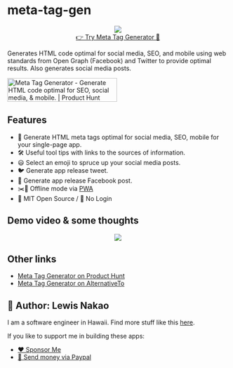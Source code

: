 # meta-tag-gen
<p align="center">
  <img src="https://lewdev.github.io/apps/meta-tag-gen/favicon/android-chrome-192x192.png"/><br/>
  <a href="https://lewdev.github.io/apps/meta-tag-gen/">👉 Try Meta Tag Generator 🤖</a>
</p>

Generates HTML code optimal for social media, SEO, and mobile using web standards from Open Graph (Facebook) and Twitter to provide optimal results. Also generates social media posts.

<a href="https://www.producthunt.com/posts/meta-tag-generator?utm_source=badge-featured&utm_medium=badge&utm_souce=badge-meta-tag-generator" target="_blank"><img src="https://api.producthunt.com/widgets/embed-image/v1/featured.svg?post_id=281540&theme=light" alt="Meta Tag Generator - Generate HTML code optimal for SEO, social media, & mobile. | Product Hunt" style="width: 250px; height: 54px;" width="250" height="54" /></a>

## Features
* 🤖 Generate HTML meta tags optimal for social media, SEO, mobile for your single-page app.
* 🛠️ Useful tool tips with links to the sources of information.
* 😃 Select an emoji to spruce up your social media posts.
* 🐦 Generate app release tweet.
* 📘 Generate app release Facebook post.
* ✂️🔌 Offline mode via [PWA](https://web.dev/progressive-web-apps/)
* 📄 MIT Open Source / 🙈 No Login

## Demo video & some thoughts
<p align="center">
  <a target="_blank" href="https://www.youtube.com/watch?v=UCwEFBBZEAo">
    <img src="https://img.youtube.com/vi/UCwEFBBZEAo/0.jpg">
  </a>
</p>

## Other links
* [Meta Tag Generator on Product Hunt](https://www.producthunt.com/posts/meta-tag-generator)
* [Meta Tag Generator on AlternativeTo](https://alternativeto.net/software/meta-tag-generator--html-code-optimal-for-social-media-seo-mobile/)

## 👤 Author: Lewis Nakao
I am a software engineer in Hawaii. Find more stuff like this [here](https://lewdev.github.io).

If you like to support me in building these apps:</p>

* [❤️ Sponsor Me](https://github.com/sponsors/lewdev)
* [💸 Send money via Paypal](https://paypal.me/lewisnakao)
